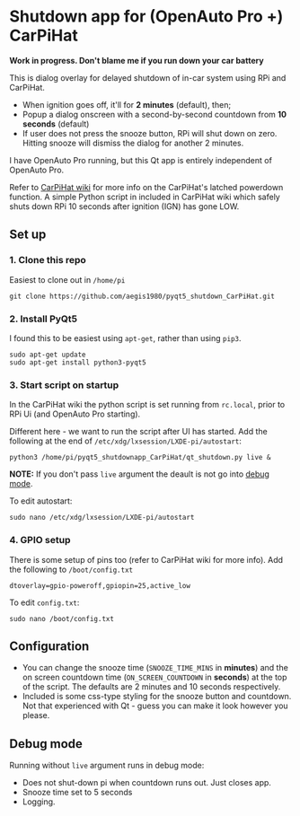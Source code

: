 # Shutdown app for (OpenAuto Pro +) CarPiHat

**Work in progress. Don't blame me if you run down your car battery**

This is dialog overlay for delayed shutdown of in-car system using RPi and CarPiHat. 
* When ignition goes off, it'll for **2 minutes** (default), then;
* Popup a dialog onscreen with a second-by-second countdown from **10 seconds** (default)
* If user does not press the snooze button, RPi will shut down on zero. Hitting snooze will dismiss the dialog for another 2 minutes.

I have OpenAuto Pro running, but this Qt app is entirely independent of OpenAuto Pro. 

Refer to [CarPiHat wiki](https://github.com/gecko242/CarPiHat/wiki/Quick-Start-Guide#:~:text=SCL%3A%20BCM3-,Safe%20Shutdown%20Example,-%3A) for more info on the CarPiHat's latched powerdown function. A simple Python script in included in CarPiHat wiki which safely shuts down RPi 10 seconds after ignition (IGN) has gone LOW.


## Set up
### 1. Clone this repo
Easiest to clone out in `/home/pi`
```
git clone https://github.com/aegis1980/pyqt5_shutdown_CarPiHat.git
```
### 2. Install PyQt5
I found this to be easiest using `apt-get`, rather than using `pip3`.
```
sudo apt-get update
sudo apt-get install python3-pyqt5
```
### 3. Start script on startup
In the CarPiHat wiki the python script is set running from `rc.local`, prior to RPi Ui (and OpenAuto Pro starting). 

Different here - we want to run the script after UI has started. Add the following at the end of `/etc/xdg/lxsession/LXDE-pi/autostart`:

```
python3 /home/pi/pyqt5_shutdownapp_CarPiHat/qt_shutdown.py live &
```
**NOTE:** If you don't pass `live` argument the deault is not go into [debug mode](#debug-mode). 

To edit autostart:
```
sudo nano /etc/xdg/lxsession/LXDE-pi/autostart
```


### 4. GPIO setup
There is some setup of pins too (refer to CarPiHat wiki for more info). Add the following to `/boot/config.txt`
```
dtoverlay=gpio-poweroff,gpiopin=25,active_low
```
To edit `config.txt`:
```
sudo nano /boot/config.txt
```

## Configuration

* You can change the snooze time (`SNOOZE_TIME_MINS` in **minutes**) and the on screen countdown time (`ON_SCREEN_COUNTDOWN` in **seconds**) at the top of the script. The defaults are 2 minutes and 10 seconds respectively.
* Included is some css-type styling for the snooze button and countdown. Not that experienced with Qt - guess you can make it look however you please. 

## Debug mode

Running without `live` argument runs in debug mode:
* Does not shut-down pi when countdown runs out. Just closes app.
* Snooze time set to 5 seconds
* Logging.